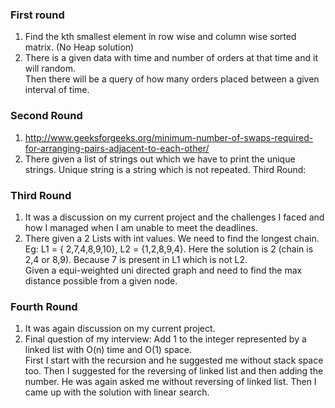 ### First round
1. Find the kth smallest element in row wise and column wise sorted matrix. (No Heap solution)  
2. There is a given data with time and number of orders at that time and it will random.  
Then there will be a query of how many orders placed between a given interval of time.  

### Second Round
1. http://www.geeksforgeeks.org/minimum-number-of-swaps-required-for-arranging-pairs-adjacent-to-each-other/
2. There given a list of strings out which we have to print the unique strings. Unique string is a string which is not repeated.
Third Round:

### Third Round
1. It was a discussion on my current project and the challenges I faced and how I managed when I am unable to meet the deadlines.
2. There given a 2 Lists with int values. We need to find the longest chain. Eg: L1 = { 2,7,4,8,9,10}, L2 = {1,2,8,9,4}. 
Here the solution is 2 (chain is 2,4 or 8,9). Because 7 is present in L1 which is not L2.  
Given a equi-weighted uni directed graph and need to find the max distance possible from a given node.  

### Fourth Round
1. It was again discussion on my current project.  
2. Final question of my interview: Add 1 to the integer represented by a linked list with O(n) time and O(1) space.  
First I start with the recursion and he suggested me without stack space too. 
Then I suggested for the reversing of linked list and then adding the number. 
He was again asked me without reversing of linked list. Then I came up with the solution with linear search.
